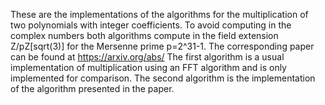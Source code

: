 These are the implementations of the algorithms for the multiplication of two polynomials with integer coefficients. To avoid computing in the complex numbers both algorithms compute in the field extension Z/pZ[sqrt(3)] for the Mersenne prime p=2^31-1. The corresponding paper can be found at https://arxiv.org/abs/
The first algorithm is a usual implementation of multiplication using an FFT algorithm and is only implemented for comparison. The second algorithm is the implementation of the algorithm presented in the paper.
